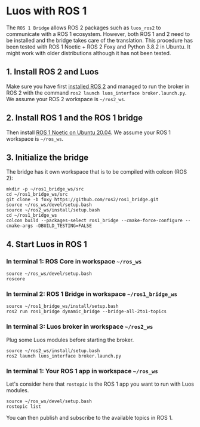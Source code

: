 # Luos with ROS 1

The `ROS 1 Bridge` allows ROS 2 packages such as `luos_ros2` to communicate with a ROS 1 ecosystem. However, both ROS 1 and 2 need to be installed and the bridge takes care of the translation. 
This procedure has been tested with ROS 1 Noetic + ROS 2 Foxy and Python 3.8.2 in Ubuntu. It might work with older distributions although it has not been tested.

## 1. Install ROS 2 and Luos

Make sure you have first [installed ROS 2](../ros.md) and managed to run the broker in ROS 2 with the command `ros2 launch luos_interface broker.launch.py`.
We assume your ROS 2 workspace is `~/ros2_ws`.

## 2. Install ROS 1 and the ROS 1 bridge

Then install [ROS 1 Noetic on Ubuntu 20.04](http://wiki.ros.org/noetic/Installation/Ubuntu).
We assume your ROS 1 workspace is `~/ros_ws`.

## 3. Initialize the bridge

The bridge has it own workspace that is to be compiled with colcon (ROS 2):
```
mkdir -p ~/ros1_bridge_ws/src
cd ~/ros1_bridge_ws/src
git clone -b foxy https://github.com/ros2/ros1_bridge.git
source ~/ros_ws/devel/setup.bash
source ~/ros2_ws/install/setup.bash
cd ~/ros1_bridge_ws
colcon build --packages-select ros1_bridge --cmake-force-configure --cmake-args -DBUILD_TESTING=FALSE
```

## 4. Start Luos in ROS 1
### In terminal 1: ROS Core in workspace `~/ros_ws`
```
source ~/ros_ws/devel/setup.bash
roscore
```

### In terminal 2: ROS 1 Bridge in workspace `~/ros1_bridge_ws`
```
source ~/ros1_bridge_ws/install/setup.bash
ros2 run ros1_bridge dynamic_bridge --bridge-all-2to1-topics
```

### In terminal 3: Luos broker in workspace `~/ros2_ws`
Plug some Luos modules before starting the broker.
```
source ~/ros2_ws/install/setup.bash
ros2 launch luos_interface broker.launch.py
```

### In terminal 1: Your ROS 1 app in workspace `~/ros_ws`
Let's consider here that `rostopic` is the ROS 1 app you want to run with Luos modules.
```
source ~/ros_ws/devel/setup.bash
rostopic list
```
You can then publish and subscribe to the available topics in ROS 1.
